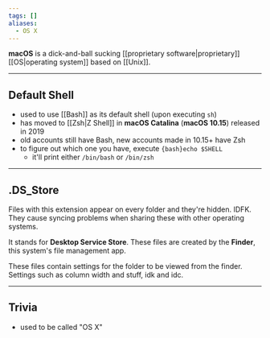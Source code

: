 ```yaml
---
tags: []
aliases:
  - OS X
---
```

**macOS** is a dick-and-ball sucking [[proprietary software|proprietary]] [[OS|operating system]] based on [[Unix]].

---

## Default Shell

- used to use [[Bash]] as its default shell (upon executing `sh`)
- has moved to [[Zsh|Z Shell]] in **macOS Catalina** (**macOS 10.15**) released in 2019
- old accounts still have Bash, new accounts made in 10.15+ have Zsh
- to figure out which one you have, execute `{bash}echo $SHELL`
	- it'll print either `/bin/bash` or `/bin/zsh`

---

## .DS_Store

Files with this extension appear on every folder and they're hidden. IDFK.
They cause syncing problems when sharing these with other operating systems.

It stands for **Desktop Service Store**. These files are created by the **Finder**, this system's file management app.

These files contain settings for the folder to be viewed from the finder.
Settings such as column width and stuff, idk and idc.

---

## Trivia

- used to be called "OS X"